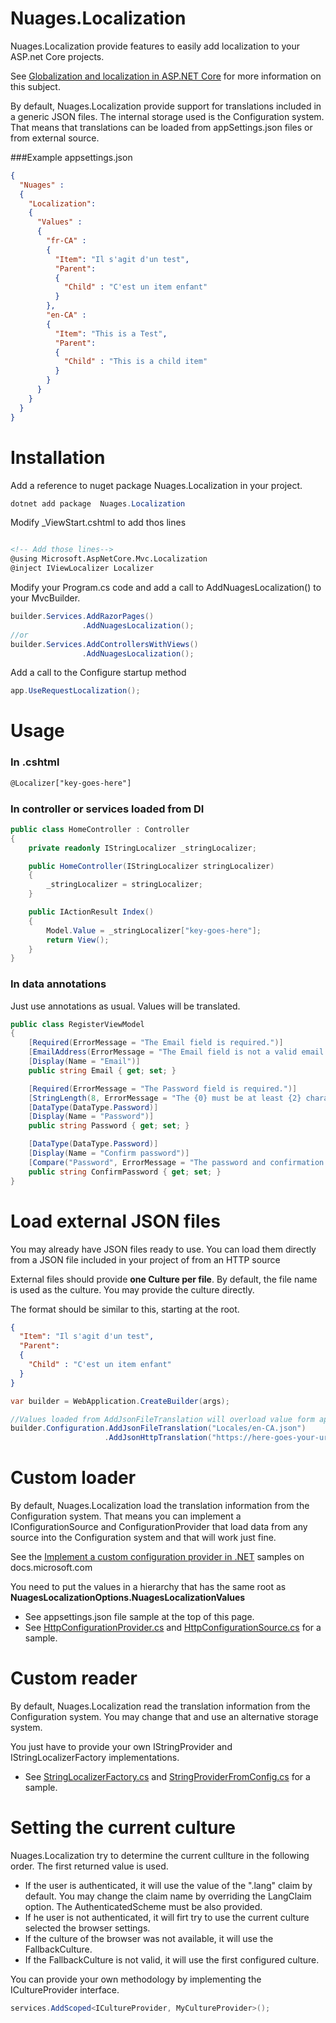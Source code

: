 # Nuages.Localization

Nuages.Localization provide features to easily add localization to your ASP.net Core projects.

See [Globalization and localization in ASP.NET Core](https://docs.microsoft.com/en-us/aspnet/core/fundamentals/localization?view=aspnetcore-6.0) for more information on this subject.

By default, Nuages.Localization provide support for translations included in a generic JSON files. The internal storage used is the Configuration system. 
That means that translations can be loaded from appSettings.json files or from external source.


###Example appsettings.json

```json
{
  "Nuages" :
  {
    "Localization":
    {
      "Values" :
      {
        "fr-CA" :
        {
          "Item": "Il s'agit d'un test",
          "Parent":
          {
            "Child" : "C'est un item enfant"
          }
        },
        "en-CA" :
        {
          "Item": "This is a Test",
          "Parent":
          {
            "Child" : "This is a child item"
          }
        }
      }
    }
  }
}
```

# Installation


Add a reference to nuget package Nuages.Localization in your project.

```csharp
dotnet add package  Nuages.Localization
```

Modify _ViewStart.cshtml to add thos lines

```html

<!-- Add those lines-->
@using Microsoft.AspNetCore.Mvc.Localization
@inject IViewLocalizer Localizer

```

Modify your Program.cs code and add a call to AddNuagesLocalization() to your MvcBuilder.

```csharp
builder.Services.AddRazorPages()
                .AddNuagesLocalization();                
//or
builder.Services.AddControllersWithViews()
                .AddNuagesLocalization();        
```

Add a call to the Configure startup method

```csharp
app.UseRequestLocalization();
```

# Usage

### In .cshtml

```html
@Localizer["key-goes-here"]
```

### In controller or services loaded from DI

```csharp
public class HomeController : Controller
{
    private readonly IStringLocalizer _stringLocalizer;

    public HomeController(IStringLocalizer stringLocalizer)
    {
        _stringLocalizer = stringLocalizer;
    }

    public IActionResult Index()
    {
        Model.Value = _stringLocalizer["key-goes-here"];
        return View();
    }
}
```

### In data annotations

Just use annotations as usual. Values will be translated.

```csharp
public class RegisterViewModel
{
    [Required(ErrorMessage = "The Email field is required.")]
    [EmailAddress(ErrorMessage = "The Email field is not a valid email address.")]
    [Display(Name = "Email")]
    public string Email { get; set; }

    [Required(ErrorMessage = "The Password field is required.")]
    [StringLength(8, ErrorMessage = "The {0} must be at least {2} characters long.", MinimumLength = 6)]
    [DataType(DataType.Password)]
    [Display(Name = "Password")]
    public string Password { get; set; }

    [DataType(DataType.Password)]
    [Display(Name = "Confirm password")]
    [Compare("Password", ErrorMessage = "The password and confirmation password do not match.")]
    public string ConfirmPassword { get; set; }
}
```

# Load external JSON files

You may already have JSON files ready to use. You can load them directly from a JSON file included in your project of from an HTTP source

External files should provide **one Culture per file**. By default, the file name is used as the culture. You may provide the culture directly.

The format should be similar to this, starting at the root.

```json
{
  "Item": "Il s'agit d'un test",
  "Parent":
  {
    "Child" : "C'est un item enfant"
  }
}
```


```csharp
var builder = WebApplication.CreateBuilder(args);

//Values loaded from AddJsonFileTranslation will overload value form appSettings.json
builder.Configuration.AddJsonFileTranslation("Locales/en-CA.json")
                     .AddJsonHttpTranslation("https://here-goes-your-url.com/fr-CA.json");      
```


# Custom loader

By default, Nuages.Localization load the translation information from the Configuration system. That means you can implement a IConfigurationSource and ConfigurationProvider that 
load data from any source into the Configuration system and that will work just fine.

See the [Implement a custom configuration provider in .NET](https://docs.microsoft.com/en-us/dotnet/core/extensions/custom-configuration-provider) samples on docs.microsoft.com

You need to put the values in a hierarchy that has the same root as **NuagesLocalizationOptions.NuagesLocalizationValues**

- See appsettings.json file sample at the top of this page. 
- See [HttpConfigurationProvider.cs](https://github.com/nuages-io/nuages-localization/blob/main/Nuages.Localization/Storage/Config/Sources/HttpConfigurationProvider.cs)
  and [HttpConfigurationSource.cs](https://github.com/nuages-io/nuages-localization/blob/main/Nuages.Localization/Storage/Config/Sources/HttpConfigurationSource.cs) for a sample.


# Custom reader

By default, Nuages.Localization read the translation information from the Configuration system. You may change that and use an alternative storage system.

You just have to provide your own IStringProvider and IStringLocalizerFactory implementations.

- See [StringLocalizerFactory.cs](https://github.com/nuages-io/nuages-localization/blob/main/Nuages.Localization/Storage/Config/Providers/StringLocalizerFactory.cs)
  and [StringProviderFromConfig.cs](https://github.com/nuages-io/nuages-localization/blob/main/Nuages.Localization/Storage/Config/Providers/StringProviderFromConfig.cs) for a sample.

# Setting the current culture

Nuages.Localization try to determine the current cullture in the following order. The first returned value is used.

- If the user is authenticated, it will use the value of the ".lang" claim by default. You may change the claim name by overriding the LangClaim option. The AuthenticatedScheme must be also provided.
- If he user is not authenticated, it will firt try to use the current culture selected the browser settings.
- If the culture of the browser was not available, it will use the FallbackCulture.
- If the FallbackCulture is not valid, it will use the first configured culture.

You can provide your own methodology by implementing the ICultureProvider interface.

```csharp
services.AddScoped<ICultureProvider, MyCultureProvider>();      
```